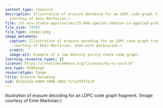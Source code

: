 ```yaml
---
content_type: resource
description: Illustration of erasure decoding for an LDPC code graph fragment. (Image
  courtesy of Emin Martinian.)
file: /ol-ocw-studio-app/courses/15-098-special-seminar-in-applied-probability-and-stochastic-processes-spring-2006/815a113e9900789028b2fcfa3f0771c8_15-098s06.jpg
file_size: 74791
file_type: image/jpeg
image_metadata:
  caption: Illustration of erasure decoding for an LDPC code graph fragment. (Image
    courtesy of Emin Martinian. Used with permission.)
  credit: ''
  image-alt: Example of a low density parity check code graph.
learning_resource_types: []
license: https://creativecommons.org/licenses/by-nc-sa/4.0/
ocw_type: OCWImage
resourcetype: Image
title: Erasure Decoding
uid: 815a113e-9900-7890-28b2-fcfa3f0771c8
---
```

Illustration of erasure decoding for an LDPC code graph fragment. (Image courtesy of Emin Martinian.)